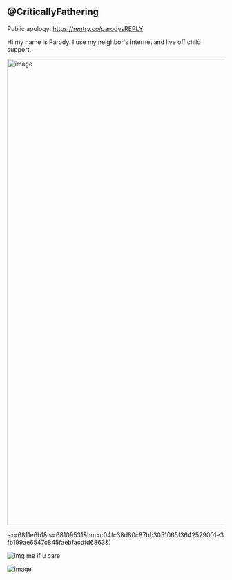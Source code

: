 ## @CriticallyFathering

Public apology: https://rentry.co/parodysREPLY

Hi my name is Parody. I use my neighbor's internet and live off child support.


<img width="1080" alt="image" src="https://github.com/user-attachments/assets/2d453aef-6cb7-4b4f-b9af-7301409a6e90" />

ex=6811e6b1&is=68109531&hm=c04fc38d80c87bb3051065f3642529001e3fb199ae6547c845faebfacdfd6863&)





![img](https://cdn.discordapp.com/attachments/1057222893827797074/1370133984075317288/e153131d06aa79e84318e486abc83438.jpg?ex=681e6435&is=681d12b5&hm=b9617b74301e7f1006c37459dc0494edbc44e25befedddc6e3d921d1017db982&) 
me if u care





![image](https://github.com/user-attachments/assets/cf1b486b-eeff-4fef-ab9c-ea66a2207484)

